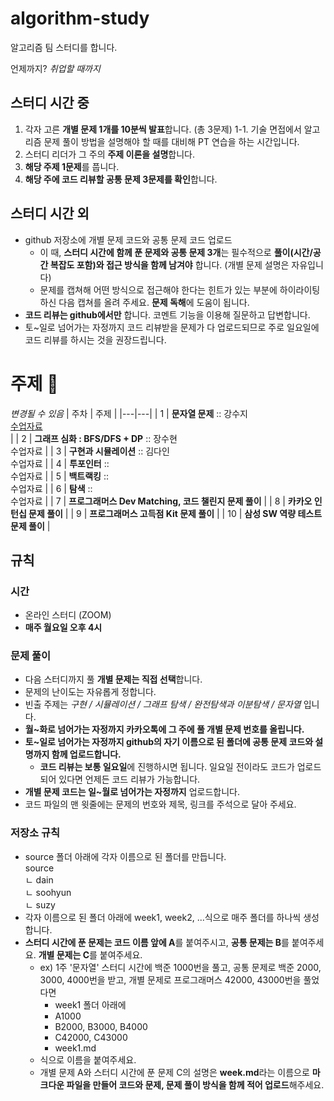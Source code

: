 # algorithm-study

알고리즘 팀 스터디를 합니다.

언제까지? *취업할 때까지*


## 스터디 시간 중
1. 각자 고른 **개별 문제 1개를 10분씩 발표**합니다. (총 3문제)
	1-1. 기술 면접에서 알고리즘 문제 풀이 방법을 설명해야 할 때를 대비해 PT 연습을 하는 시간입니다.
2. 스터디 리더가 그 주의 **주제 이론을 설명**합니다.
3. **해당 주제 1문제**를 풉니다.
4. **해당 주에 코드 리뷰할 공통 문제 3문제를 확인**합니다.


## 스터디 시간 외
* github 저장소에 개별 문제 코드와 공통 문제 코드 업로드
	* 이 때, **스터디 시간에 함께 푼 문제와 공통 문제 3개**는 필수적으로 **풀이(시간/공간 복잡도 포함)와 접근 방식을 함께 남겨야** 합니다. (개별 문제 설명은 자유입니다)
	* 문제를 캡쳐해 어떤 방식으로 접근해야 한다는 힌트가 있는 부분에 하이라이팅하신 다음 캡쳐를 올려 주세요. **문제 독해**에 도움이 됩니다.
* **코드 리뷰는 github에서만** 합니다. 코멘트 기능을 이용해 질문하고 답변합니다. 
* 토~일로 넘어가는 자정까지 코드 리뷰받을 문제가 다 업로드되므로 주로 일요일에 코드 리뷰를 하시는 것을 권장드립니다.


# 주제 📖
*변경될 수 있음*
| 주차 | 주제 |
|---|---|
| 1  |  **문자열 문제** :: 강수지<br>[수업자료](https://github.com/dev-dain/algorithm-study/blob/main/lecture/%EC%95%8C%EA%B3%A0%EB%A6%AC%EC%A6%98%20%EC%8A%A4%ED%84%B0%EB%94%94%201%EC%A3%BC%EC%B0%A8.pdf)<br> |
| 2  |  **그래프 심화 : BFS/DFS + DP** :: 장수현<br>수업자료 |
| 3  |  **구현과 시뮬레이션** :: 김다인<br>수업자료 |
| 4  |  **투포인터** :: <br>수업자료 |
| 5  |  **백트랙킹** :: <br>수업자료 |
| 6  |  **탐색** :: <br>수업자료 |
| 7  |  **프로그래머스 Dev Matching, 코드 챌린지 문제 풀이** |
| 8  |  **카카오 인턴십 문제 풀이** |
| 9  |  **프로그래머스 고득점 Kit 문제 풀이**  |
| 10  | **삼성 SW 역량 테스트 문제 풀이**  |


## 규칙

### 시간

- 온라인 스터디 (ZOOM)
- **매주 월요일 오후 4시**

### 문제 풀이

- 다음 스터디까지 풀 **개별 문제는 직접 선택**합니다.
- 문제의 난이도는 자유롭게 정합니다.
- 빈출 주제는 *구현 / 시뮬레이션 / 그래프 탐색 / 완전탐색과 이분탐색 / 문자열* 입니다. 
- **월~화로 넘어가는 자정까지 카카오톡에 그 주에 풀 개별 문제 번호를 올립니다.**
- **토~일로 넘어가는 자정까지 github의 자기 이름으로 된 폴더에 공통 문제 코드와 설명까지 함께 업로드합니다.**
	- **코드 리뷰는 보통 일요일**에 진행하시면 됩니다. 일요일 전이라도 코드가 업로드되어 있다면 언제든 코드 리뷰가 가능합니다.
- **개별 문제 코드는 일~월로 넘어가는 자정까지** 업로드합니다.
- 코드 파일의 맨 윗줄에는 문제의 번호와 제목, 링크를 주석으로 달아 주세요.


### 저장소 규칙
- source 폴더 아래에 각자 이름으로 된 폴더를 만듭니다.  
source  
  ㄴ dain  
  ㄴ soohyun    
  ㄴ suzy
- 각자 이름으로 된 폴더 아래에 week1, week2, ...식으로 매주 폴더를 하나씩 생성합니다.
- **스터디 시간에 푼 문제는 코드 이름 앞에 A**를 붙여주시고, **공통 문제는 B**를 붙여주세요. **개별 문제는 C**를 붙여주세요.
	- ex) 1주 '문자열' 스터디 시간에 백준 1000번을 풀고, 공통 문제로 백준 2000, 3000, 4000번을 받고, 개별 문제로 프로그래머스 42000, 43000번을 풀었다면
		- week1 폴더 아래에
		- A1000
		- B2000, B3000, B4000
		- C42000, C43000
		- week1.md 
	- 식으로 이름을 붙여주세요.
	- 개별 문제 A와 스터디 시간에 푼 문제 C의 설명은 **week.md**라는 이름으로 **마크다운 파일을 만들어 코드와 문제, 문제 풀이 방식을 함께 적어 업로드**해주세요.
